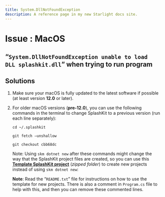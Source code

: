 ```yaml
---
title: System.DllNotFoundException
description: A reference page in my new Starlight docs site.
---
```

<h1> Issue : MacOS </h1>

## “`System.DllNotFoundException unable to load DLL splashkit.dll`” when trying to run program

## Solutions

1. Make sure your macOS is fully updated to the latest software if possible (at least version
**12.0** or later).

2. For older macOS versions (**pre-12.0**), you can use the following commands in the terminal to
change SplashKit to a previous version (run each line separately):

    ```shell
    cd ~/.splashkit
    ```

    ```shell
    git fetch –unshallow
    ```

    ```shell
    git checkout cbb68dc
    ```

    Note: Using `skm dotnet new` after these commands might change the way that the
    SplashKit project files are created, so you can use this [**Template SplashKit project**](https://deakin365-my.sharepoint.com/:u:/g/personal/o_mckeon_deakin_edu_au/EZWAVnpc1QxHqFB7KbZ-j_sBreJCSEJLomdDUKsnT7DykA?e=EKefqK) (*zipped folder*) to create new projects instead of using `skm dotnet new`:

    **Note**: Read the “`README.txt`” file for instructions on how to use the template for new
    projects. There is also a comment in `Program.cs` file to help with this, and then you can
    remove these commented lines.
